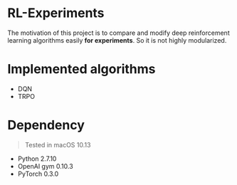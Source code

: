 # RL-Experiments

The motivation of this project is to compare and modify deep reinforcement learning algorithms easily **for experiments**. So it is not highly modularized.

# Implemented algorithms
* DQN
* TRPO

# Dependency
> Tested in macOS 10.13
* Python 2.7.10
* OpenAI gym 0.10.3
* PyTorch 0.3.0

